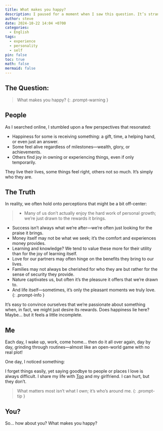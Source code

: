 ```yaml
---
title: What makes you happy?
description: I paused for a moment when I saw this question. It’s strange—I can't even remember what used to matter most to me.
author: steve
date: 2024-10-22 14:04 +0700
categories:
  - English
tags:
  - experience
  - personality
  - self
pin: false
toc: true
math: false
mermaid: false
---
```

## The Question:

> What makes you happy?
{: .prompt-warning }

## People

As I searched online, I stumbled upon a few perspectives that resonated:
- Happiness for some is receiving something: a gift, time, a helping hand, or even just an answer.
- Some feel alive regardless of milestones—wealth, glory, or achievements.
- Others find joy in owning or experiencing things, even if only temporarily.

They live their lives, some things feel right, others not so much. It’s simply who they are.

## The Truth

In reality, we often hold onto perceptions that might be a bit off-center:

> - Many of us don’t actually enjoy the hard work of personal growth; we’re just drawn to the rewards it brings.
- Success isn’t always what we’re after—we’re often just looking for the praise it brings.
- Money itself may not be what we seek; it’s the comfort and experiences money provides.
- Learning and knowledge? We tend to value these more for their utility than for the joy of learning itself.
- Love for our partners may often hinge on the benefits they bring to our lives.
- Families may not always be cherished for who they are but rather for the sense of security they provide.
- Nature captivates us, but often it’s the pleasure it offers that we’re drawn to.
- And life itself—sometimes, it’s only the pleasant moments we truly love.
{: .prompt-info }

It’s easy to convince ourselves that we’re passionate about something when, in fact, we might just desire its rewards. Does happiness lie here? Maybe... but it feels a little incomplete.

## Me

Each day, I wake up, work, come home… then do it all over again, day by day, grinding through routines—almost like an open-world game with no real plot!

One day, I noticed something:

I forget things easily, yet saying goodbye to people or places I love is always difficult. I share my life with [Too](/my-pet/) and my girlfriend. I can hurt, but they don’t.

> What matters most isn’t what I own; it’s who’s around me.
{: .prompt-tip }

## You?

So… how about you? What makes you happy?
